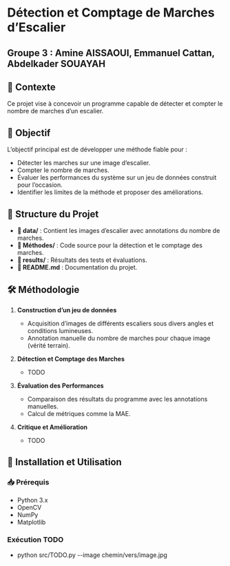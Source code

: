 #  Détection et Comptage de Marches d’Escalier
## Groupe 3 : Amine AISSAOUI, Emmanuel Cattan, Abdelkader SOUAYAH
## 📌 Contexte
Ce projet vise à concevoir un programme capable de détecter et compter le nombre de marches d’un escalier.

## 🎯 Objectif
L’objectif principal est de développer une méthode fiable pour :
- Détecter les marches sur une image d’escalier.
- Compter le nombre de marches.
- Évaluer les performances du système sur un jeu de données construit pour l’occasion.
- Identifier les limites de la méthode et proposer des améliorations.

## 📂 Structure du Projet
- **📁 data/** : Contient les images d’escalier avec annotations du nombre de marches.
- **📁 Méthodes/** : Code source pour la détection et le comptage des marches.
- **📁 results/** : Résultats des tests et évaluations.
- **📜 README.md** : Documentation du projet.

## 🛠️ Méthodologie
1. **Construction d’un jeu de données**
   - Acquisition d’images de différents escaliers sous divers angles et conditions lumineuses.
   - Annotation manuelle du nombre de marches pour chaque image (vérité terrain).

2. **Détection et Comptage des Marches**
   - TODO

3. **Évaluation des Performances**
   - Comparaison des résultats du programme avec les annotations manuelles.
   - Calcul de métriques comme la MAE.

4. **Critique et Amélioration**
   - TODO

## 🚀 Installation et Utilisation
### 📥 Prérequis
- Python 3.x
- OpenCV
- NumPy
- Matplotlib

### Exécution TODO
- python src/TODO.py --image chemin/vers/image.jpg

